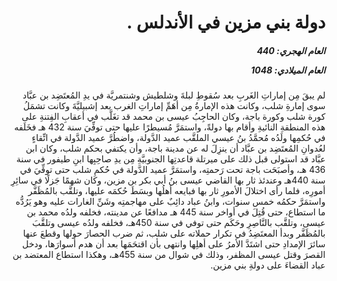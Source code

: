 <h1 dir="rtl">دولة بني مزين في الأندلس .</h1>

<h5 dir="rtl">العام الهجري:  440

العام الميلادي: 1048

</h5>

<p dir="rtl">لم يبقَ مِن إماراتِ الغَربِ بعد سُقوطِ لبلةَ وشلطيش وشنتمريَّة في يدِ المُعتَضِد بن عبَّاد سوى إمارةِ شلب، وكانت هذه الإمارةُ مِن أهَمِّ إماراتِ الغرب بعد إشبيليَّةَ وكانت تشمَلُ كورة شلب وكورة باجة، وكان الحاجِبُ عيسى بن محمد قد تغَلَّب في أعقابِ الفِتنةِ على هذه المنطقةِ النائيةِ وأقام بها دولةً، واستمَرَّ مُسيطرًا عليها حتى توفِّيَ سنة 432 هـ فخَلَفه في حُكمِها ولَدُه مُحمَّدُ بنُ عيسي الملقَّب عميد الدَّولة، واضطُرَّ عميد الدَّولة في اتِّقاءٍ لعُدوانِ المُعتَضِد بن عبَّاد أن ينزِلَ له عن مدينة باجة، وأن يكتفي بحكم شلب، وكان ابن عبَّاد قد استولى قبل ذلك على ميرتلة قاعدتِها الجنوبيَّةِ مِن يدِ صاحِبِها ابنِ طيفور في سنة 436 هـ، وأصبَحَت باجة تحت رَحمتِه، واستمَرَّ عميد الدَّولة في حُكمِ شلب حتى توفِّيَ في سنة 440هـ وعندئذ ثار بها القاضي عيسى بنُ أبي بكر بن مزين، وكان شهمًا جَزلًا في سائِرِ أمورِه، فلما رأى اختلالَ الأمورِ ثار بها فبايعه أهلُها وبسَطَ حُكمَه عليها، وتلقَّب بالمُظَفَّر واستمَرَّ حكمُه خمس سنوات، وابنُ عباد دائِبٌ على مهاجمتِه وشَنِّ الغارات عليه وهو يَرُدُّه ما استطاع، حتى قُتِلَ في أواخر سنة 445 هـ مدافعًا عن مدينته، فخلفه ولدُه محمد بن عيسى، وتلقَّب بالنَّاصِرِ وحَكَم حتى توفي في سنة 450هـ، فخلفه ولدُه عيسى وتلقَّبَ بالمُظَفَّر وبدأ المعتَضِدُ في تكرار حملاته على شلب، ثم ضرب الحصارَ حولها وقطعَ عنها سائرَ الإمدادِ حتى اشتَدَّ الأمرُ على أهلِها وانتهى بأن اقتحَمَها بعد أن هدم أسوارَها، ودخل القصرَ وقتل عيسى المظفر، وذلك في شوال من سنة 455هـ، وهكذا استطاع المعتضد بن عباد القضاءَ على دولةِ بني مزين.</p></br>
